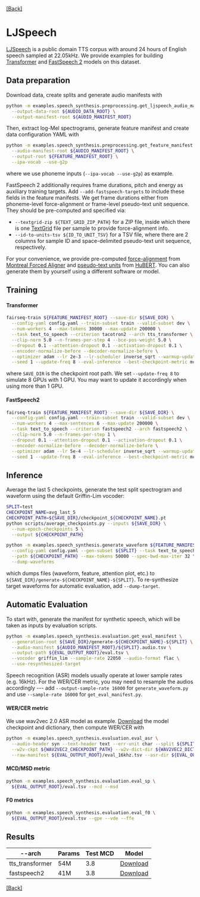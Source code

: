 [[Back]](..)

# LJSpeech

[LJSpeech](https://keithito.com/LJ-Speech-Dataset) is a public domain TTS
corpus with around 24 hours of English speech sampled at 22.05kHz. We provide examples for building
[Transformer](https://arxiv.org/abs/1809.08895) and [FastSpeech 2](https://arxiv.org/abs/2006.04558)
models on this dataset.


## Data preparation

Download data, create splits and generate audio manifests with
```bash
python -m examples.speech_synthesis.preprocessing.get_ljspeech_audio_manifest \
  --output-data-root ${AUDIO_DATA_ROOT} \
  --output-manifest-root ${AUDIO_MANIFEST_ROOT}
```

Then, extract log-Mel spectrograms, generate feature manifest and create data configuration YAML with
```bash
python -m examples.speech_synthesis.preprocessing.get_feature_manifest \
  --audio-manifest-root ${AUDIO_MANIFEST_ROOT} \
  --output-root ${FEATURE_MANIFEST_ROOT} \
  --ipa-vocab --use-g2p
```
where we use phoneme inputs (`--ipa-vocab --use-g2p`) as example.

FastSpeech 2 additionally requires frame durations, pitch and energy as auxiliary training targets.
Add `--add-fastspeech-targets` to include these fields in the feature manifests. We get frame durations either from
phoneme-level force-alignment or frame-level pseudo-text unit sequence. They should be pre-computed and specified via:
- `--textgrid-zip ${TEXT_GRID_ZIP_PATH}` for a ZIP file, inside which there is one
  [TextGrid](https://www.fon.hum.uva.nl/praat/manual/TextGrid.html) file per sample to provide force-alignment info.
- `--id-to-units-tsv ${ID_TO_UNIT_TSV}` for a TSV file, where there are 2 columns for sample ID and
  space-delimited pseudo-text unit sequence, respectively.

For your convenience, we provide pre-computed
[force-alignment](https://dl.fbaipublicfiles.com/fairseq/s2/ljspeech_mfa.zip) from
[Montreal Forced Aligner](https://github.com/MontrealCorpusTools/Montreal-Forced-Aligner) and
[pseudo-text units](s3://dl.fbaipublicfiles.com/fairseq/s2/ljspeech_hubert.tsv) from
[HuBERT](https://github.com/pytorch/fairseq/tree/main/examples/hubert). You can also generate them by yourself using
a different software or model.


## Training
#### Transformer
```bash
fairseq-train ${FEATURE_MANIFEST_ROOT} --save-dir ${SAVE_DIR} \
  --config-yaml config.yaml --train-subset train --valid-subset dev \
  --num-workers 4 --max-tokens 30000 --max-update 200000 \
  --task text_to_speech --criterion tacotron2 --arch tts_transformer \
  --clip-norm 5.0 --n-frames-per-step 4 --bce-pos-weight 5.0 \
  --dropout 0.1 --attention-dropout 0.1 --activation-dropout 0.1 \
  --encoder-normalize-before --decoder-normalize-before \
  --optimizer adam --lr 2e-3 --lr-scheduler inverse_sqrt --warmup-updates 4000 \
  --seed 1 --update-freq 8 --eval-inference --best-checkpoint-metric mcd_loss
```
where `SAVE_DIR` is the checkpoint root path. We set `--update-freq 8` to simulate 8 GPUs with 1 GPU. You may want to
update it accordingly when using more than 1 GPU.

#### FastSpeech2
```bash
fairseq-train ${FEATURE_MANIFEST_ROOT} --save-dir ${SAVE_DIR} \
  --config-yaml config.yaml --train-subset train --valid-subset dev \
  --num-workers 4 --max-sentences 6 --max-update 200000 \
  --task text_to_speech --criterion fastspeech2 --arch fastspeech2 \
  --clip-norm 5.0 --n-frames-per-step 1 \
  --dropout 0.1 --attention-dropout 0.1 --activation-dropout 0.1 \
  --encoder-normalize-before --decoder-normalize-before \
  --optimizer adam --lr 5e-4 --lr-scheduler inverse_sqrt --warmup-updates 4000 \
  --seed 1 --update-freq 8 --eval-inference --best-checkpoint-metric mcd_loss
```


## Inference
Average the last 5 checkpoints, generate the test split spectrogram and waveform using the default Griffin-Lim vocoder:
```bash
SPLIT=test
CHECKPOINT_NAME=avg_last_5
CHECKPOINT_PATH=${SAVE_DIR}/checkpoint_${CHECKPOINT_NAME}.pt
python scripts/average_checkpoints.py --inputs ${SAVE_DIR} \
  --num-epoch-checkpoints 5 \
  --output ${CHECKPOINT_PATH}

python -m examples.speech_synthesis.generate_waveform ${FEATURE_MANIFEST_ROOT} \
  --config-yaml config.yaml --gen-subset ${SPLIT} --task text_to_speech \
  --path ${CHECKPOINT_PATH} --max-tokens 50000 --spec-bwd-max-iter 32 \
  --dump-waveforms
```
which dumps files (waveform, feature, attention plot, etc.) to `${SAVE_DIR}/generate-${CHECKPOINT_NAME}-${SPLIT}`. To
re-synthesize target waveforms for automatic evaluation, add `--dump-target`.

## Automatic Evaluation
To start with, generate the manifest for synthetic speech, which will be taken as inputs by evaluation scripts.
```bash
python -m examples.speech_synthesis.evaluation.get_eval_manifest \
  --generation-root ${SAVE_DIR}/generate-${CHECKPOINT_NAME}-${SPLIT} \
  --audio-manifest ${AUDIO_MANIFEST_ROOT}/${SPLIT}.audio.tsv \
  --output-path ${EVAL_OUTPUT_ROOT}/eval.tsv \
  --vocoder griffin_lim --sample-rate 22050 --audio-format flac \
  --use-resynthesized-target
```
Speech recognition (ASR) models usually operate at lower sample rates (e.g. 16kHz). For the WER/CER metric,
you may need to resample the audios accordingly --- add `--output-sample-rate 16000` for `generate_waveform.py` and
use `--sample-rate 16000` for `get_eval_manifest.py`.


#### WER/CER metric
We use wav2vec 2.0 ASR model as example. [Download](https://github.com/pytorch/fairseq/tree/main/examples/wav2vec)
the model checkpoint and dictionary, then compute WER/CER with
```bash
python -m examples.speech_synthesis.evaluation.eval_asr \
  --audio-header syn --text-header text --err-unit char --split ${SPLIT} \
  --w2v-ckpt ${WAV2VEC2_CHECKPOINT_PATH} --w2v-dict-dir ${WAV2VEC2_DICT_DIR} \
  --raw-manifest ${EVAL_OUTPUT_ROOT}/eval_16khz.tsv --asr-dir ${EVAL_OUTPUT_ROOT}/asr
```

#### MCD/MSD metric
```bash
python -m examples.speech_synthesis.evaluation.eval_sp \
  ${EVAL_OUTPUT_ROOT}/eval.tsv --mcd --msd
```

#### F0 metrics
```bash
python -m examples.speech_synthesis.evaluation.eval_f0 \
  ${EVAL_OUTPUT_ROOT}/eval.tsv --gpe --vde --ffe
```


## Results

| --arch | Params | Test MCD | Model |
|---|---|---|---|
| tts_transformer | 54M | 3.8 | [Download](https://dl.fbaipublicfiles.com/fairseq/s2/ljspeech_transformer_phn.tar) |
| fastspeech2 | 41M | 3.8 | [Download](https://dl.fbaipublicfiles.com/fairseq/s2/ljspeech_fastspeech2_phn.tar) |

[[Back]](..)

